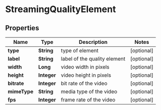 # StreamingQualityElement


## Properties

| Name | Type | Description | Notes |
|------------ | ------------- | ------------- | -------------|
**type** | **String** | type of element |[optional]|
**label** | **String** | label of the quality element |[optional]|
**width** | **Long** | video width in pixels |[optional]|
**height** | **Integer** | video height in pixels |[optional]|
**bitrate** | **Integer** | bit rate of the video |[optional]|
**mimeType** | **String** | media type of the video |[optional]|
**fps** | **Integer** | frame rate of the video |[optional]|